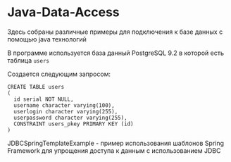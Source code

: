 Java-Data-Access
================

Здесь собраны различные примеры для подключения к базе данных с помощью java технологий

В программе используется база данный PostgreSQL 9.2 в которой есть таблица <code>users</code>

Создается следующим запросом:

```
CREATE TABLE users
(
  id serial NOT NULL,
  username character varying(100),
  userlogin character varying(255),
  userpassword character varying(255),
  CONSTRAINT users_pkey PRIMARY KEY (id)
)
```


JDBCSpringTemplateExample - пример использования шаблонов Spring Framework для упрощения доступа к данным с использованием JDBC